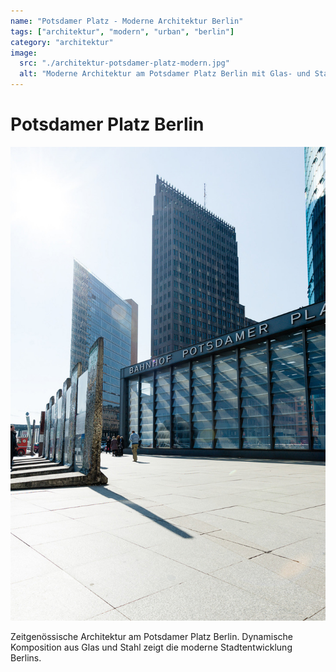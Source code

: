 ```yaml
---
name: "Potsdamer Platz - Moderne Architektur Berlin"
tags: ["architektur", "modern", "urban", "berlin"]
category: "architektur"
image:
  src: "./architektur-potsdamer-platz-modern.jpg"
  alt: "Moderne Architektur am Potsdamer Platz Berlin mit Glas- und Stahlfassaden"
---
```


# Potsdamer Platz Berlin
![Potsdamer Platz Berlin](./architektur-potsdamer-platz-modern.jpg)

Zeitgenössische Architektur am Potsdamer Platz Berlin. Dynamische Komposition aus Glas und Stahl zeigt die moderne Stadtentwicklung Berlins.